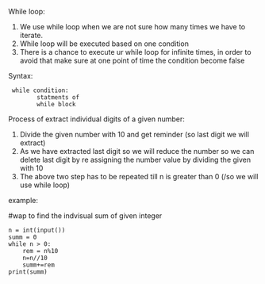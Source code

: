 While loop: 
1. We use while loop when we are not sure how many times we have to iterate.
2. While loop will be executed based on one condition
3. There is a chance to execute ur while loop for infinite times, in order to avoid that make sure at one point of time the condition become false

Syntax:
	
     while condition:
		    statments of
		    while block


Process of extract individual digits of a given number:
1. Divide the given number with 10 and get reminder (so last digit we will extract)
2. As we have extracted last digit so we will reduce the number so we can delete last digit by re assigning the number value by dividing the given with 10
3. The above two step has to be repeated till n is greater than 0 (/so we will use while loop)

example:

#wap to find the indvisual sum of given integer

	n = int(input())
	summ = 0
	while n > 0:
		rem = n%10
    	n=n//10
    	summ+=rem
	print(summ)
